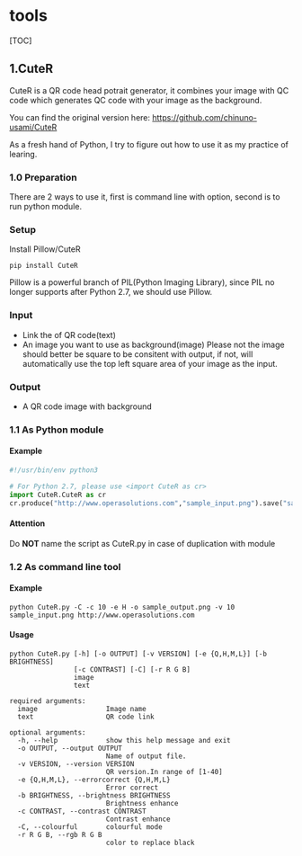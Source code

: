 # tools

[TOC]

## 1.CuteR
CuteR is a QR code head potrait generator, it combines your image with QC code which generates QC code with your image as the background.

You can find the original version here: https://github.com/chinuno-usami/CuteR

As a fresh hand of Python, I try to figure out how to use it as my practice of learing.

### 1.0 Preparation
There are 2 ways to use it, first is command line with option, second is to run python module.

### Setup
Install Pillow/CuteR
```shell
pip install CuteR
```
Pillow is a powerful branch of PIL(Python Imaging Library), since PIL no longer supports after Python 2.7, we should use Pillow.

### Input
* Link the of QR code(text)
* An image you want to use as background(image)
Please not the image should better be square to be consitent with output, if not, will automatically use the top left square area of your image as the input.

### Output
* A QR code image with background

### 1.1 As Python module

#### Example
```python
#!/usr/bin/env python3

# For Python 2.7, please use <import CuteR as cr>
import CuteR.CuteR as cr
cr.produce("http://www.operasolutions.com","sample_input.png").save("sample_output.png")
```

#### Attention
Do **NOT** name the script as CuteR.py in case of duplication with module

### 1.2 As command line tool

#### Example
```shell
python CuteR.py -C -c 10 -e H -o sample_output.png -v 10 sample_input.png http://www.operasolutions.com
```

#### Usage
```shell
python CuteR.py [-h] [-o OUTPUT] [-v VERSION] [-e {Q,H,M,L}] [-b BRIGHTNESS]
                [-c CONTRAST] [-C] [-r R G B]
                image
                text
```
```
required arguments:
  image                 Image name
  text                  QR code link

optional arguments:
  -h, --help            show this help message and exit
  -o OUTPUT, --output OUTPUT
                        Name of output file.
  -v VERSION, --version VERSION
                        QR version.In range of [1-40]
  -e {Q,H,M,L}, --errorcorrect {Q,H,M,L}
                        Error correct
  -b BRIGHTNESS, --brightness BRIGHTNESS
                        Brightness enhance
  -c CONTRAST, --contrast CONTRAST
                        Contrast enhance
  -C, --colourful       colourful mode
  -r R G B, --rgb R G B
                        color to replace black
```
